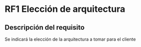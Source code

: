 # RF1 Elección de arquitectura

## Descripción del requisito

Se indicará la elección de la arquitectura a tomar para el cliente
